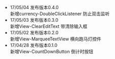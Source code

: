 * 17/05/04 发布版本0.4.0
<br/>新增currency-DoubleClickListener 防止双击监听
* 17/05/03 发布版本0.3.0
<br/>新增View-ClearEditText 带清除输入框
* 17/05/02 发布版本0.2.0
<br/>新增View-MarqueeTextView 横向跑马灯控件
* 17/04/28 发布版本0.1.0
<br/>新增View-CountDownButton 倒计时按钮


